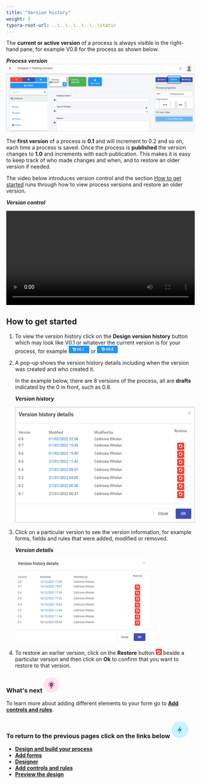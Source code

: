 ```yaml
---
title: "Version history"
weight: 2
typora-root-url: ..\..\..\..\..\..\static
---
```


The **current or active version** of a process is always visible in the right-hand pane, for example V0.8 for the process as shown below.

***Process version***![Process version history](/images/versionhistory.png)

The **first version** of a process is **0.1** and will increment to 0.2 and so on, each time a process is saved. Once the process is **published** the version changes to **1.0** and increments with each publication. This makes it is easy to keep track of who made changes and when, and to restore an older version if needed. 

The video below introduces version control and the section [How to get started](#how-to-get-started) runs through how to view process versions and restore an older version.

***Version control***

<video width="100%" style="width:100%" controls>
    <source src="/videos/versioncontrol.mp4">
    Your browser does not support the video tag.
    </source>
</video>



## How to get started ##

1. To view the version history click on the **Design version history** button which may look like V0.1 or whatever the current version is for your process, for example ![View design version history](/images/version1.png) or ![Version 0.8](/images/version8.png)

2. A pop-up shows the version history details including when the version was created and who created it. 

   In the example below, there are 8 versions of the process, all are **drafts** indicated by the 0 in front, such as 0.8.
   
   ***Version history***

   ![Version history details](/images/versions.png)

3. Click on a particular version to see the version information, for example forms, fields and rules that were added,  modified or removed.

   ***Version details***

   ![Version details](/images/versiondetails.png)

4. To restore an earlier version, click on the **Restore** button ![Restore button](/images/restore.png) beside a particular version and then click on **Ok** to confirm that you want to restore to that version. 

   

### What's next  ![Idea icon](/images/18.png) ###

To learn more about adding different elements to your form go to **[Add controls and rules](/docs/getting-started/create-first-process/design-and-build/add-controls-and-rules/)**.



### **To return to the previous pages click on the links below**  ![Idea icon](/images/10.png) 

- [**Design and build your process**](/docs/getting-started/create-first-process/design-and-build/) 
- [**Add forms**](/docs/getting-started/create-first-process/design-and-build/add-forms/)
- [**Designer**](/docs/getting-started/create-first-process/design-and-build/add-forms/designer/)
- [**Add controls and rules**](/docs/getting-started/create-first-process/design-and-build/add-controls-and-rules/)
- [**Preview the design**](/docs/getting-started/create-first-process/design-and-build/preview-your-process/)
